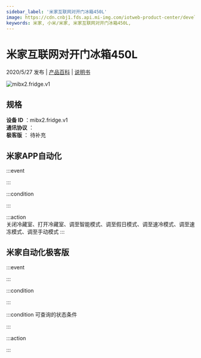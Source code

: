 ```yaml
---
sidebar_label: '米家互联网对开门冰箱450L'
image: https://cdn.cnbj1.fds.api.mi-img.com/iotweb-product-center/developer_1628853598295VhQbQ5xZ.png?GalaxyAccessKeyId=AKVGLQWBOVIRQ3XLEW&Expires=9223372036854775807&Signature=Zf7T2OWzzq2ScawsPyuABQRORB4=
keywords: 米家, 小米/米家, 米家互联网对开门冰箱450L, 
---
```

# 米家互联网对开门冰箱450L

2020/5/27 发布 | [产品百科](https://home.mi.com/webapp/content/baike/product/index.html?model=mibx2.fridge.v1/) | [说明书](https://home.mi.com/views/introduction.html?model=mibx2.fridge.v1&region=cn)

![mibx2.fridge.v1](https://cdn.cnbj1.fds.api.mi-img.com/iotweb-product-center/developer_1628853598295VhQbQ5xZ.png?GalaxyAccessKeyId=AKVGLQWBOVIRQ3XLEW&Expires=9223372036854775807&Signature=Zf7T2OWzzq2ScawsPyuABQRORB4=)

## 规格  
> 
**设备 ID** ：mibx2.fridge.v1  
**通讯协议** ：  
**极客版**  ： 待补充 


## 米家APP自动化  

:::event  

:::

:::condition  

:::

:::action   
关闭冷藏室、打开冷藏室、调至智能模式、调至假日模式、调至速冷模式、调至速冻模式、调至手动模式
:::

## 米家自动化极客版  

:::event  

:::

:::condition  

:::

:::condition 可查询的状态条件  

:::

:::action  

:::

        
